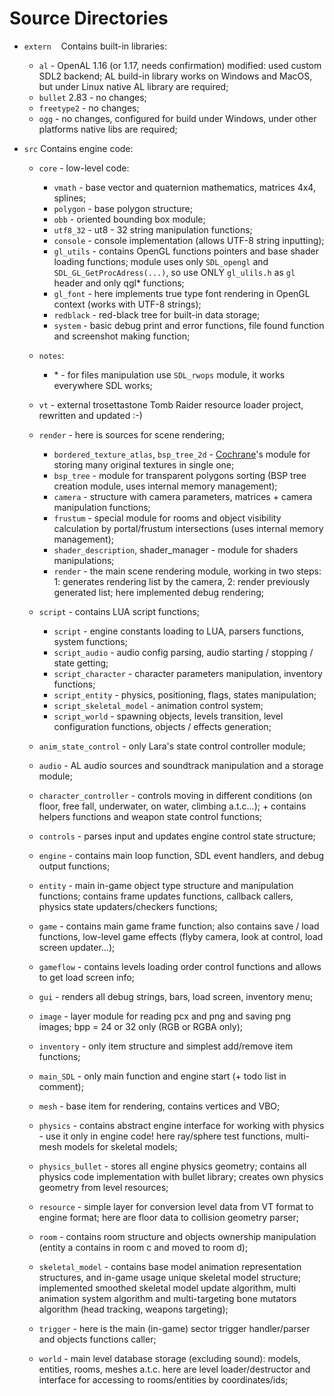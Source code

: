 # Source Directories

- `extern`
    Contains built-in libraries:
    - `al` - OpenAL 1.16 (or 1.17, needs confirmation) modified: used custom SDL2 backend; AL build-in library works on Windows and MacOS, but under Linux native AL library are required;
    - `bullet` 2.83 - no changes;
    - `freetype2` - no changes;
    - `ogg` - no changes, configured for build under Windows, under other platforms native libs are required;

- `src`
    Contains engine code:
    - `core` - low-level code:
         - `vmath` - base vector and quaternion mathematics, matrices 4x4, splines;
         - `polygon` - base polygon structure;
         - `obb` - oriented bounding box module;
         - `utf8_32` - ut8 - 32 string manipulation functions;
         - `console` - console implementation (allows UTF-8 string inputting);
         - `gl_utils` - contains OpenGL functions pointers and base shader loading functions; module uses only `SDL_opengl` and `SDL_GL_GetProcAdress(...)`, so use ONLY `gl_ulils.h` as `gl` header and only qgl\* functions;
         - `gl_font` - here implements true type font rendering in OpenGL context (works with UTF-8 strings);
         - `redblack` - red-black tree for built-in data storage;
         - `system` - basic debug print and error functions, file found function and screenshot making function;
    - `notes`:
         - \* - for files manipulation use `SDL_rwops` module, it works everywhere SDL works;

    - `vt` - external trosettastone Tomb Raider resource loader project, rewritten and updated :-)

    - `render` - here is sources for scene rendering;
         - `bordered_texture_atlas`, `bsp_tree_2d` - [Cochrane](https://github.com/Cochrane)'s module for storing many original textures in single one;
         - `bsp_tree` - module for transparent polygons sorting (BSP tree creation module, uses internal memory management);
         - `camera` - structure with camera parameters, matrices + camera manipulation functions;
         - `frustum` - special module for rooms and object visibility calculation by portal/frustum intersections (uses internal memory management);
         - `shader_description`, shader_manager - module for shaders manipulations;
         - `render` - the main scene rendering module, working in two steps: 1: generates rendering list by the camera, 2: render previously generated list; here implemented debug rendering;

    - `script` - contains LUA script functions;
         - `script` - engine constants loading to LUA, parsers functions, system functions;
         - `script_audio` - audio config parsing, audio starting / stopping / state getting;
         - `script_character` - character parameters manipulation, inventory functions;
         - `script_entity` - physics, positioning, flags, states manipulation;
         - `script_skeletal_model` - animation control system;
         - `script_world` - spawning objects, levels transition, level configuration functions, objects / effects generation;

    - `anim_state_control` - only Lara's state control controller module;
    - `audio` - AL audio sources and soundtrack manipulation and a storage module;
    - `character_controller` - controls moving in different conditions (on floor, free fall, underwater, on water, climbing a.t.c...); + contains helpers functions and weapon state control functions;
    - `controls` - parses input and updates engine control state structure;
    - `engine` - contains main loop function, SDL event handlers, and debug output functions;
    - `entity` - main in-game object type structure and manipulation functions; contains frame updates functions, callback callers, physics state updaters/checkers functions;
    - `game` - contains main game frame function; also contains save / load functions, low-level game effects (flyby camera, look at control, load screen updater...);
    - `gameflow` - contains levels loading order control functions and allows to get load screen info;
    - `gui` - renders all debug strings, bars, load screen, inventory menu;
    - `image` - layer module for reading pcx and png and saving png images; bpp = 24 or 32 only (RGB or RGBA only);
    - `inventory` - only item structure and simplest add/remove item functions;
    - `main_SDL` - only main function and engine start (+ todo list in comment);
    - `mesh` - base item for rendering, contains vertices and VBO;
    - `physics` - contains abstract engine interface for working with physics - use it only in engine code! here ray/sphere test functions, multi-mesh models for skeletal models;
    - `physics_bullet` - stores all engine physics geometry; contains all physics code implementation with bullet library; creates own physics geometry from level resources;
    - `resource` - simple layer for conversion level data from VT format to engine format; here are floor data to collision geometry parser;
    - `room` - contains room structure and objects ownership manipulation (entity a contains in room c and moved to room d);
    - `skeletal_model` - contains base model animation representation structures, and in-game usage unique skeletal model structure; implemented smoothed skeletal model update algorithm, multi animation system algorithm and multi-targeting bone mutators algorithm (head tracking, weapons targeting);
    - `trigger` - here is the main (in-game) sector trigger handler/parser and objects functions caller;
    - `world` - main level database storage (excluding sound): models, entities, rooms, meshes a.t.c. here are level loader/destructor and interface for accessing to rooms/entities by coordinates/ids;

